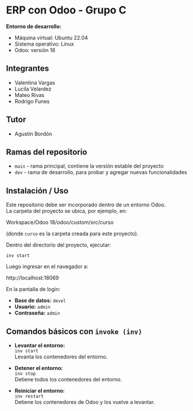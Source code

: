 # ERP con Odoo - Grupo C

**Entorno de desarrollo:**  
- Máquina virtual: Ubuntu 22.04  
- Sistema operativo: Linux  
- Odoo: versión 18
  
## Integrantes
- Valentina Vargas  
- Lucila Velardez  
- Mateo Rivas  
- Rodrigo Funes  

## Tutor
- Agustín Bordón

## Ramas del repositorio
- `main` - rama principal, contiene la versión estable del proyecto  
- `dev` - rama de desarrollo, para probar y agregar nuevas funcionalidades  

## Instalación / Uso
Este repositorio debe ser incorporado dentro de un entorno Odoo.  
La carpeta del proyecto se ubica, por ejemplo, en:  

Workspace/Odoo 18/odoo/custom/src/curso

(donde `curso` es la carpeta creada para este proyecto).  

Dentro del directorio del proyecto, ejecutar:  

`inv start`

Luego ingresar en el navegador a:  

http://localhost:18069

En la pantalla de login:  
- **Base de datos:** `devel`  
- **Usuario:** `admin`  
- **Contraseña:** `admin`  

## Comandos básicos con `invoke (inv)`

- **Levantar el entorno:**  
  `inv start`  
  Levanta los contenedores del entorno.  

- **Detener el entorno:**  
  `inv stop`  
  Detiene todos los contenedores del entorno.  

- **Reiniciar el entorno:**  
  `inv restart`  
  Detiene los contenedores de Odoo y los vuelve a levantar.  



